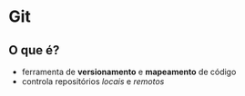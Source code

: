 # Git
## O que é?
- ferramenta de **versionamento** e **mapeamento** de código
- controla repositórios *locais* e *remotos*